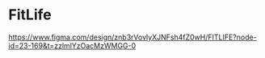 # FitLife
https://www.figma.com/design/znb3rVovlyXJNFsh4fZ0wH/FITLIFE?node-id=23-169&t=zzlmlYzOacMzWMGG-0
